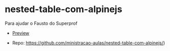 # nested-table-com-alpinejs
Para ajudar o Fausto do Superprof

* [Preview](https://ministracao-aulas.github.io/nested-table-com-alpinejs)

* Repo: https://github.com/ministracao-aulas/nested-table-com-alpinejs/)
